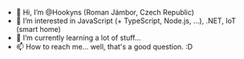 - 👋 Hi, I’m @Hookyns (Roman Jámbor, Czech Republic)
- 👀 I’m interested in JavaScript (+ TypeScript, Node.js, ...), .NET, IoT (smart home) 
- 🌱 I’m currently learning a lot of stuff...
- 📫 How to reach me... well, that's a good question. :D

<!---
Hookyns/Hookyns is a ✨ special ✨ repository because its `README.md` (this file) appears on your GitHub profile.
You can click the Preview link to take a look at your changes.
--->
